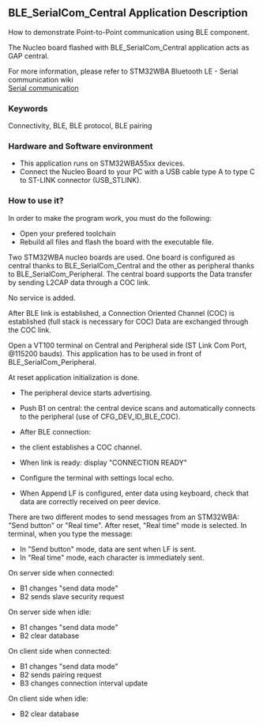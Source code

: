 ## __BLE_SerialCom_Central Application Description__

How to demonstrate Point-to-Point communication using BLE component. 

The Nucleo board flashed with BLE_SerialCom_Central application acts as GAP central.

For more information, please refer to  STM32WBA Bluetooth LE - Serial communication wiki  
<a href="https://wiki.st.com/stm32mcu/wiki/Connectivity:STM32WBA_Serial_Com#Serial_communication_profile"> Serial communication</a>

### __Keywords__

Connectivity, BLE, BLE protocol, BLE pairing


### __Hardware and Software environment__

  - This application runs on STM32WBA55xx devices.
  - Connect the Nucleo Board to your PC with a USB cable type A to type C to ST-LINK connector (USB_STLINK). 


### __How to use it?__

In order to make the program work, you must do the following:

 - Open your prefered toolchain
 - Rebuild all files and flash the board with the executable file.
 
Two STM32WBA nucleo boards are used.
One board is configured as central thanks to BLE_SerialCom_Central and the other as peripheral thanks to BLE_SerialCom_Peripheral.
The central board supports the Data transfer by sending L2CAP data through a COC link.

No service is added.

After BLE link is established, a Connection Oriented Channel (COC) is established (full stack is necessary for COC)
Data are exchanged through the COC link.

Open a VT100 terminal on Central and Peripheral side (ST Link Com Port, @115200 bauds).
This application has to be used in front of BLE_SerialCom_Peripheral.

At reset application initialization is done.

 - The peripheral device starts advertising.
 - Push B1 on central: the central device scans and automatically connects to the peripheral (use of CFG_DEV_ID_BLE_COC). 
 - After BLE connection:
 - the client establishes a COC channel.

- When link is ready: display "CONNECTION READY"
- Configure the terminal with settings local echo.
- When Append LF is configured, enter data using keyboard, check that data are correctly received on peer device.

There are two different modes to send messages from an STM32WBA: "Send button" or "Real time".
After reset, "Real time" mode is selected.
In terminal, when you type the message:
- In "Send button" mode, data are sent when LF is sent.
- In "Real time" mode, each character is immediately sent.

On server side when connected:

- B1 changes "send data mode"
- B2 sends slave security request

On server side when idle:

- B1 changes "send data mode"
- B2 clear database

On client side when connected:

- B1 changes "send data mode"
- B2 sends pairing request
- B3 changes connection interval update

On client side when idle:

- B2 clear database

